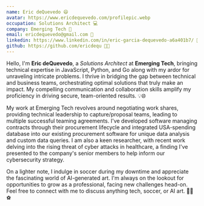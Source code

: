 ```yaml
---
name: Eric deQuevedo 😄
avatar: https://www.ericdequevedo.com/profilepic.webp
occupation: Solutions Architect 💻
company: Emerging Tech 🚀
email: ericdequevedo@gmail.com 📧
linkedin: https://www.linkedin.com/in/eric-garcia-dequevedo-a6a401b7/ 🔗
github: https://github.com/ericdequ 🐱‍💻
---
```


Hello, I'm **Eric deQuevedo**, a _Solutions Architect_ at **Emerging Tech**, bringing technical expertise in JavaScript, Python, and Go along with my ardor for unraveling intricate problems. I thrive in bridging the gap between technical and business teams, orchestrating optimal solutions that truly make an impact. My compelling communication and collaboration skills amplify my proficiency in driving secure, team-oriented results. 💡🌐

My work at Emerging Tech revolves around negotiating work shares, providing technical leadership to capture/proposal teams, leading to multiple successful teaming agreements. I've developed software managing contracts through their procurement lifecycle and integrated USA-spending database into our existing procurement software for unique data analysis and custom data queries. I am also a keen researcher, with recent work delving into the rising threat of cyber attacks in healthcare, a finding I've presented to the company's senior members to help inform our cybersecurity strategy.

On a lighter note, I indulge in soccer during my downtime and appreciate the fascinating world of AI-generated art. I'm always on the lookout for opportunities to grow as a professional, facing new challenges head-on. Feel free to connect with me to discuss anything tech, soccer, or AI art. 🚀🎨⚽
